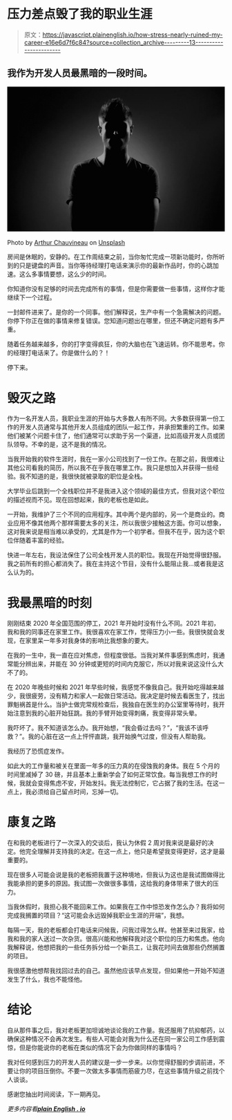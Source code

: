 # 压力差点毁了我的职业生涯

> 原文：<https://javascript.plainenglish.io/how-stress-nearly-ruined-my-career-e16e6d7f6c84?source=collection_archive---------13----------------------->

## 我作为开发人员最黑暗的一段时间。

![](img/8594858f5478da40da6be602b0864e37.png)

Photo by [Arthur Chauvineau](https://unsplash.com/@lephotographe_?utm_source=unsplash&utm_medium=referral&utm_content=creditCopyText) on [Unsplash](https://unsplash.com/s/photos/anonymous?utm_source=unsplash&utm_medium=referral&utm_content=creditCopyText)

房间是休眠的，安静的。在工作周结束之前，当你匆忙完成一项新功能时，你所听到的只是键盘的声音。当你等待经理打电话来演示你的最新作品时，你的心跳加速。这么多事情要想，这么少的时间。

你知道你没有足够的时间去完成所有的事情，但是你需要做一些事情，这样你才能继续下一个过程。

一封邮件进来了。是你的一个同事。他们解释说，生产中有一个急需解决的问题。你停下你正在做的事情来修复错误。您知道问题出在哪里，但还不确定问题有多严重。

随着任务越来越多，你的打字变得疯狂，你的大脑也在飞速运转。你不能思考。你的经理打电话来了。你是做什么的？！

停下来。

# 毁灭之路

作为一名开发人员，我职业生涯的开始与大多数人有所不同。大多数获得第一份工作的开发人员通常与其他开发人员组成的团队一起工作，并承担繁重的工作。如果他们被某个问题卡住了，他们通常可以求助于另一个渠道，比如高级开发人员或团队领导。不幸的是，这不是我的情况。

当我开始我的软件生涯时，我在一家小公司找到了一份工作。在那之前，我很难让其他公司看我的简历，所以我不在乎我在哪里工作。我只是想加入并获得一些经验。我不知道的是，我很快就被录取的职位是全栈。

大学毕业后跳到一个全栈职位并不是我进入这个领域的最佳方式，但我对这个职位的描述视而不见。现在回想起来，我的老板也是如此。

一开始，我维护了三个不同的应用程序。其中两个是内部的，另一个是商业的。商业应用不像其他两个那样需要太多的关注，所以我很少接触这方面。你可以想象，这对我来说是相当难以承受的，尤其是作为一个初学者。但我不在乎，因为这个职位伴随着丰富的经验。

快进一年左右，我设法保住了公司全栈开发人员的职位。我现在开始觉得很舒服。我之前所有的担心都消失了。我在主持这个节目，没有什么能阻止我…或者我是这么认为的。

# 我最黑暗的时刻

刚刚结束 2020 年全国范围的停工，2021 年开始时没有什么不同。2021 年初，我和我的同事还在家里工作。我很喜欢在家工作，觉得压力小一些。我很快就会发现，在家里呆一年多对我身体的影响比我想象的要大。

在我的一生中，我一直在应对焦虑，但程度很低。当我对某件事感到焦虑时，我通常能分辨出来，并能在 30 分钟或更短的时间内克服它，所以对我来说这没什么大不了的。

在 2020 年晚些时候和 2021 年早些时候，我感觉不像我自己。我开始吃得越来越少，我很疲劳，没有精力和家人一起做日常活动。我决定是时候去看医生了，找出罪魁祸首是什么。当护士做完常规检查后，我独自在医生的办公室里等待时，我开始注意到我的心脏开始狂跳。我的手臂开始变得刺痛，我变得非常头晕。

我吓坏了。我不知道该怎么办。我开始想，“我会昏过去吗？”，“我该不该呼救？”。我的心脏在这一点上怦怦直跳，我开始换气过度，但没有人帮助我。

我经历了恐慌症发作。

如此大的工作量和被关在里面一年多的压力真的在侵蚀我的身体。我在 5 个月的时间里减掉了 30 磅，并且基本上重新学会了如何正常饮食。每当我想工作的时候，我就会变得焦虑不安，开始发抖。我无法控制它，它占据了我的生活。在这一点上，我必须给自己留点时间，忘掉一切。

# 康复之路

在和我的老板进行了一次深入的交谈后，我认为休假 2 周对我来说是最好的决定。他完全理解并支持我的决定。在这一点上，他只是希望我变得更好，这才是最重要的。

现在很多人可能会说是我的老板把我置于这种境地，但我认为这也是我试图做得比我能承担的更多的原因。我试图一次做很多事情，这给我的身体带来了很大的压力。

当我休假时，我担心我不能回来工作。如果我在工作中惊恐发作怎么办？我将如何完成我搁置的项目？“这可能会永远毁掉我职业生涯的开端”，我想。

每隔一天，我的老板都会打电话来问候我，问我过得怎么样。他甚至来过我家，给我和我的家人送过一次杂货。很高兴能和他解释我对这个职位的压力和焦虑。他向我解释说，他想把我的一些任务拆分给一个新员工，让我花时间去做那些仍然搁置的项目。

我很感激他想帮我找回过去的自己。虽然他应该早点发现，但如果他一开始不知道发生了什么，我也不能怪他。

# 结论

自从那件事之后，我对老板更加坦诚地谈论我的工作量。我还服用了抗抑郁药，以确保这种情况不会再次发生。有些人可能会对我为什么还在同一家公司工作感到震惊，但是你能说你的老板在类似的情况下会为你做同样的事情吗？

我对任何感到压力的开发人员的建议是一步一步来。以你觉得舒服的步调前进，不要让你的项目压倒你。不要一次做太多事情而筋疲力尽，在这些事情升级之前找个人谈谈。

感谢您抽出时间阅读，下一期再见。

*更多内容看*[***plain English . io***](http://plainenglish.io)